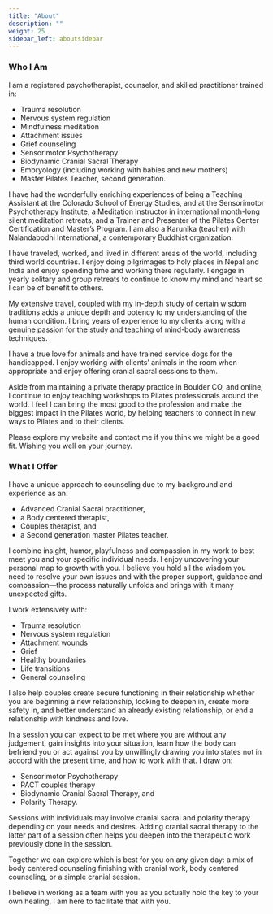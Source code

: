 ```yaml
---
title: "About"
description: ""
weight: 25
sidebar_left: aboutsidebar
---
```

### Who I Am

I am a registered psychotherapist, counselor, and skilled practitioner trained in:
- Trauma resolution
- Nervous system regulation
- Mindfulness meditation
- Attachment issues
- Grief counseling
- Sensorimotor Psychotherapy
- Biodynamic Cranial Sacral Therapy
- Embryology (including working with babies and new mothers)
- Master Pilates Teacher, second generation.

I have had the wonderfully enriching experiences of being a Teaching Assistant at the Colorado School of Energy Studies, and at the Sensorimotor Psychotherapy Institute, a Meditation instructor in international month-long silent meditation retreats, and a Trainer and Presenter of the Pilates Center Certification and Master’s Program. I am also a Karunika (teacher) with Nalandabodhi International, a contemporary Buddhist organization.

I have traveled, worked, and lived in different areas of the world, including third world countries. I enjoy doing pilgrimages to holy places in Nepal and India and enjoy spending time and working there regularly. I engage in yearly solitary and group retreats to continue to know my mind and heart so I can be of benefit to others.

My extensive travel, coupled with my in-depth study of certain wisdom traditions adds a unique depth and potency to my understanding of the human condition. I bring years of experience to my clients along with a genuine passion for the study and teaching of mind-body awareness techniques.

I have a true love for animals and have trained service dogs for the handicapped. I enjoy working with clients’ animals in the room when appropriate and enjoy offering cranial sacral sessions to them.

Aside from maintaining a private therapy practice in Boulder CO, and online, I continue to enjoy teaching workshops to Pilates professionals around the world. I feel I can bring the most good to the profession and make the biggest impact in the Pilates world, by helping teachers to connect in new ways to Pilates and to their clients.

Please explore my website and contact me if you think we might be a good fit. Wishing you well on your journey.

### What I Offer

I have a unique approach to counseling due to my background and experience as an:
- Advanced Cranial Sacral practitioner,
- a Body centered therapist,
- Couples therapist, and
- a Second generation master Pilates teacher.

I combine insight, humor, playfulness and compassion in my work to best meet you and your specific individual needs. I enjoy uncovering your personal map to growth with you. I believe you hold all the wisdom you need to resolve your own issues and with the proper support, guidance and compassion—the process naturally unfolds and brings with it many unexpected gifts.

I work extensively with:
- Trauma resolution
- Nervous system regulation
- Attachment wounds
- Grief
- Healthy boundaries
- Life transitions
- General counseling

I also help couples create secure functioning in their relationship whether you are beginning a new relationship, looking to deepen in, create more safety in, and better understand an already existing relationship, or end a relationship with kindness and love.

In a session you can expect to be met where you are without any judgement, gain insights into your situation, learn how the body can befriend you or act against you by unwillingly drawing you into states not in accord with the present time, and how to work with that. I draw on:
- Sensorimotor Psychotherapy
- PACT couples therapy
- Biodynamic Cranial Sacral Therapy, and
- Polarity Therapy.

Sessions with individuals may involve cranial sacral and polarity therapy depending on your needs and desires. Adding cranial sacral therapy to the latter part of a session often helps you deepen into the therapeutic work previously done in the session.

Together we can explore which is best for you on any given day: a mix of body centered counseling finishing with cranial work, body centered counseling, or a simple cranial session.

I believe in working as a team with you as you actually hold the key to your own healing, I am here to facilitate that with you.
